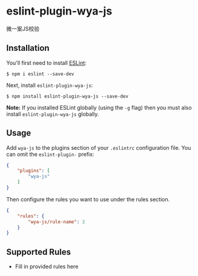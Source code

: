 # eslint-plugin-wya-js

微一案JS校验

## Installation

You'll first need to install [ESLint](http://eslint.org):

```
$ npm i eslint --save-dev
```

Next, install `eslint-plugin-wya-js`:

```
$ npm install eslint-plugin-wya-js --save-dev
```

**Note:** If you installed ESLint globally (using the `-g` flag) then you must also install `eslint-plugin-wya-js` globally.

## Usage

Add `wya-js` to the plugins section of your `.eslintrc` configuration file. You can omit the `eslint-plugin-` prefix:

```json
{
    "plugins": [
        "wya-js"
    ]
}
```


Then configure the rules you want to use under the rules section.

```json
{
    "rules": {
        "wya-js/rule-name": 2
    }
}
```

## Supported Rules

* Fill in provided rules here





